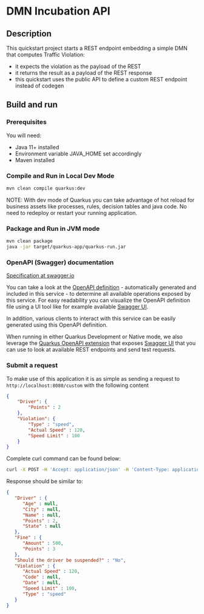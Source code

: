 # DMN Incubation API

## Description

This quickstart project starts a REST endpoint embedding a simple DMN that computes Traffic Violation:

- it expects the violation as the payload of the REST
- it returns the result as a payload of the REST response
- this quickstart uses the public API to define a custom REST endpoint instead of codegen

## Build and run

### Prerequisites

You will need:
  - Java 11+ installed
  - Environment variable JAVA_HOME set accordingly
  - Maven installed

### Compile and Run in Local Dev Mode

```sh
mvn clean compile quarkus:dev
```

NOTE: With dev mode of Quarkus you can take advantage of hot reload for business assets like processes, rules, decision tables and java code. No need to redeploy or restart your running application.

### Package and Run in JVM mode

```sh
mvn clean package
java -jar target/quarkus-app/quarkus-run.jar
```

### OpenAPI (Swagger) documentation
[Specification at swagger.io](https://swagger.io/docs/specification/about/)

You can take a look at the [OpenAPI definition](http://localhost:8080/openapi?format=json) - automatically generated and included in this service - to determine all available operations exposed by this service. For easy readability you can visualize the OpenAPI definition file using a UI tool like for example available [Swagger UI](https://editor.swagger.io).

In addition, various clients to interact with this service can be easily generated using this OpenAPI definition.

When running in either Quarkus Development or Native mode, we also leverage the [Quarkus OpenAPI extension](https://quarkus.io/guides/openapi-swaggerui#use-swagger-ui-for-development) that exposes [Swagger UI](http://localhost:8080/swagger-ui/) that you can use to look at available REST endpoints and send test requests.

### Submit a request

To make use of this application it is as simple as sending a request to `http://localhost:8080/custom`  with the following content

```json
{
    "Driver": {
        "Points" : 2
    },
    "Violation": {
        "Type" : "speed",
        "Actual Speed" : 120,
        "Speed Limit" : 100
    }
}
```

Complete curl command can be found below:

```sh
curl -X POST -H 'Accept: application/json' -H 'Content-Type: application/json' -d '{"Driver":{"Points":2},"Violation":{"Type":"speed","Actual Speed":120,"Speed Limit":100}}' http://localhost:8080/hello
```

Response should be similar to:

```json
{
   "Driver" : {
      "Age" : null,
      "City" : null,
      "Name" : null,
      "Points" : 2,
      "State" : null
   },
   "Fine" : {
      "Amount" : 500,
      "Points" : 3
   },
   "Should the driver be suspended?" : "No",
   "Violation" : {
      "Actual Speed" : 120,
      "Code" : null,
      "Date" : null,
      "Speed Limit" : 100,
      "Type" : "speed"
   }
}
```

